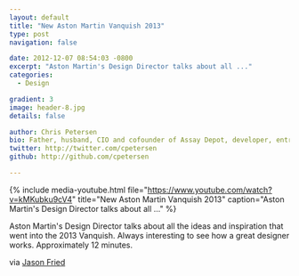 ```yaml
---
layout: default
title: "New Aston Martin Vanquish 2013"
type: post
navigation: false

date: 2012-12-07 08:54:03 -0800
excerpt: "Aston Martin's Design Director talks about all ..."
categories:
  - Design

gradient: 3
image: header-8.jpg
details: false

author: Chris Petersen
bio: Father, husband, CIO and cofounder of Assay Depot, developer, entrepreneur and technologist.
twitter: http://twitter.com/cpetersen
github: http://github.com/cpetersen

---
```


{% include media-youtube.html file="https://www.youtube.com/watch?v=kMKubku9cV4" title="New Aston Martin Vanquish 2013" caption="Aston Martin's Design Director talks about all ..." %}

Aston Martin's Design Director talks about all the ideas and inspiration that went into the 2013 Vanquish. Always interesting to see how a great designer works. Approximately 12 minutes.

via  [Jason Fried](https://twitter.com/jasonfried/status/276891899208560640) 
